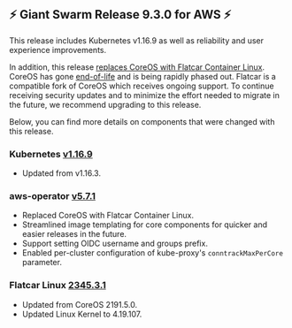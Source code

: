 ## :zap: Giant Swarm Release 9.3.0 for AWS :zap:

This release includes Kubernetes v1.16.9 as well as reliability and user experience improvements.

In addition, this release [replaces CoreOS with Flatcar Container Linux](https://www.giantswarm.io/blog/time-to-catch-a-new-train-flatcar-linux).
CoreOS has gone [end-of-life](https://coreos.com/os/eol/) and is being rapidly phased out.
Flatcar is a compatible fork of CoreOS which receives ongoing support.
To continue receiving security updates and to minimize the effort needed to migrate in the future, we recommend upgrading to this release.

Below, you can find more details on components that were changed with this release.

### Kubernetes [v1.16.9](https://github.com/kubernetes/kubernetes/blob/master/CHANGELOG/CHANGELOG-1.16.md#changelog-since-v1168)
- Updated from v1.16.3.

### aws-operator [v5.7.1](https://github.com/giantswarm/aws-operator/releases/tag/v5.7.1)
- Replaced CoreOS with Flatcar Container Linux.
- Streamlined image templating for core components for quicker and easier releases in the future.
- Support setting OIDC username and groups prefix.
- Enabled per-cluster configuration of kube-proxy's `conntrackMaxPerCore` parameter.

### Flatcar Linux [2345.3.1](https://www.flatcar-linux.org/releases/#release-2345.3.1)
- Updated from CoreOS 2191.5.0.
- Updated Linux Kernel to 4.19.107.
